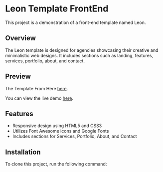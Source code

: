 # Leon Template FrontEnd

This project is a demonstration of a front-end template named Leon.

## Overview

The Leon template is designed for agencies showcasing their creative and minimalistic web designs. It includes sections such as landing, features, services, portfolio, about, and contact.

## Preview

The Template From Here [here](https://www.graphberry.com/item/leon-psd-agency-template).

You can view the live demo [here](https://devahmedkhalil.github.io/Leon-Template-FrontEnd/).

## Features

- Responsive design using HTML5 and CSS3
- Utilizes Font Awesome icons and Google Fonts
- Includes sections for Services, Portfolio, About, and Contact

## Installation

To clone this project, run the following command:

